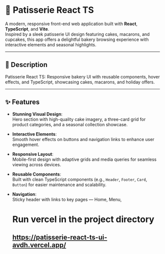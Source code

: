 # 🍰 Patisserie React TS

A modern, responsive front-end web application built with **React**, **TypeScript**, and **Vite**.  
Inspired by a sleek patisserie UI design featuring cakes, macarons, and cupcakes, this app offers a delightful bakery browsing experience with interactive elements and seasonal highlights.

---

## 📝 Description

Patisserie React TS: Responsive bakery UI with reusable components, hover effects, and TypeScript, showcasing cakes, macarons, and holiday offers.

---

## ✨ Features

- **Stunning Visual Design**:  
  Hero section with high-quality cake imagery, a three-card grid for product categories, and a seasonal collection showcase.

- **Interactive Elements**:  
  Smooth hover effects on buttons and navigation links to enhance user engagement.

- **Responsive Layout**:  
  Mobile-first design with adaptive grids and media queries for seamless viewing across devices.

- **Reusable Components**:  
  Built with clean TypeScript components (e.g., `Header`, `Footer`, `Card`, `Button`) for easier maintenance and scalability.

- **Navigation**:  
  Sticky header with links to key pages — Home, Menu,
 
  # Run vercel in the project directory
  ## https://patisserie-react-ts-ui-avdh.vercel.app/
